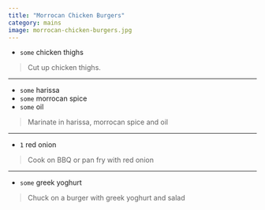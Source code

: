```yaml
---
title: "Morrocan Chicken Burgers"
category: mains
image: morrocan-chicken-burgers.jpg
---
```



* `some` chicken thighs

> Cut up chicken thighs.

---

* `some` harissa
* `some` morrocan spice
* `some` oil

> Marinate in harissa, morrocan spice and oil

---

* `1` red onion

> Cook on BBQ or pan fry with red onion

---

* `some` greek yoghurt

> Chuck on a burger with greek yoghurt and salad

